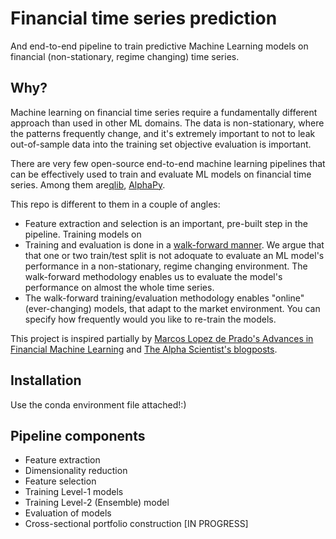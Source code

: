 # Financial time series prediction

And end-to-end pipeline to train predictive Machine Learning models on financial (non-stationary, regime changing) time series.

## Why?

Machine learning on financial time series require a fundamentally different approach than used in other ML domains. The data is non-stationary, where the patterns frequently change, and it's extremely important to not to leak out-of-sample data into the training set objective evaluation is important. 

There are very few open-source end-to-end machine learning pipelines that can be effectively used to train and evaluate ML models on financial time series. Among them are[qlib](https://github.com/microsoft/qlib), [AlphaPy](https://github.com/ScottfreeLLC/AlphaPy).

This repo is different to them in a couple of angles:
- Feature extraction and selection is an important, pre-built step in the pipeline. Training models on 
- Training and evaluation is done in a [walk-forward manner](https://en.wikipedia.org/wiki/Walk_forward_optimization). We argue that that one or two train/test split is not adoquate to evaluate an ML model's performance in a non-stationary, regime changing environment. The walk-forward methodology enables us to evaluate the model's performance on almost the whole time series.
- The walk-forward training/evaluation methodology enables "online" (ever-changing) models, that adapt to the market environment. You can specify how frequently would you like to re-train the models.


This project is inspired partially by [Marcos Lopez de Prado's Advances in Financial Machine Learning](https://www.wiley.com/en-us/Advances+in+Financial+Machine+Learning-p-9781119482086) and [The Alpha Scientist's blogposts](https://alphascientist.com/).



## Installation

Use the conda environment file attached!:)


## Pipeline components

- Feature extraction
- Dimensionality reduction
- Feature selection
- Training Level-1 models
- Training Level-2 (Ensemble) model
- Evaluation of models
- Cross-sectional portfolio construction [IN PROGRESS]